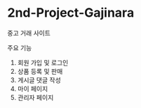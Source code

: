 # 2nd-Project-Gajinara

중고 거래 사이트

주요 기능

1. 회원 가입 및 로그인
2. 상품 등록 및 판매
3. 게시글 댓글 작성
4. 마이 페이지
5. 관리자 페이지
